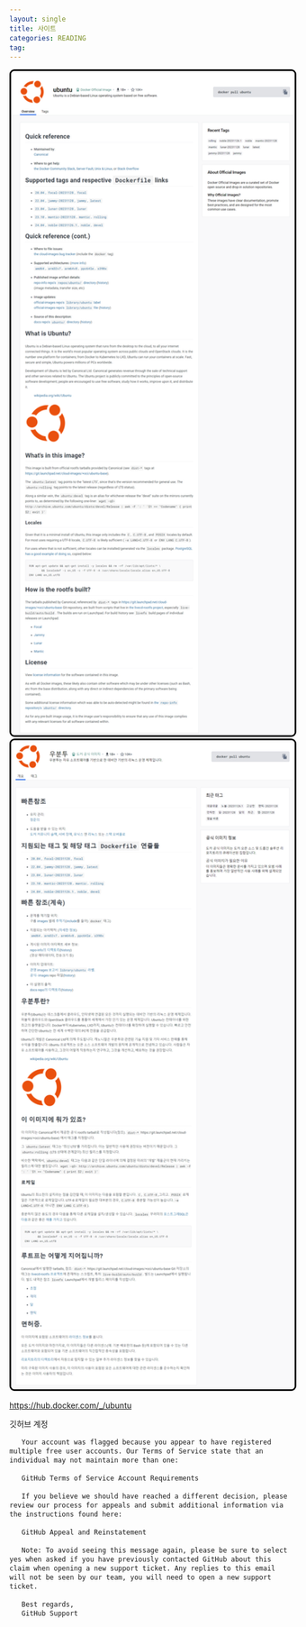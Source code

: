 ```yaml
---
layout: single
title: 사이트 
categories: READING
tag: 
---
```


<img src="../../../imgs/reading/ubuntu-docker.png" style="border:3px solid black;border-radius:9px;width:800px"/>   

<img src="../../../imgs/reading/ubuntu-docker(interp).png" style="border:3px solid black;border-radius:9px;width:800px"/>  

https://hub.docker.com/_/ubuntu

깃허브 계정   
```
   Your account was flagged because you appear to have registered multiple free user accounts. Our Terms of Service state that an individual may not maintain more than one:

   GitHub Terms of Service Account Requirements

   If you believe we should have reached a different decision, please review our process for appeals and submit additional information via the instructions found here:

   GitHub Appeal and Reinstatement

   Note: To avoid seeing this message again, please be sure to select yes when asked if you have previously contacted GitHub about this claim when opening a new support ticket. Any replies to this email will not be seen by our team, you will need to open a new support ticket.

   Best regards,
   GitHub Support
```   


